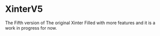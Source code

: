# XinterV5
The Fifth version of The original Xinter Filled with more features and it is a work in progress for now.
